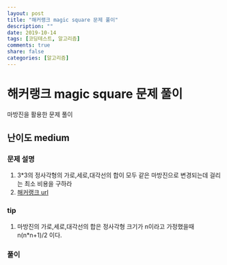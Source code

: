 ```yaml
---
layout: post
title: "해커랭크 magic square 문제 풀이"
description: ""
date: 2019-10-14
tags: [코딩테스트, 알고리즘]
comments: true
share: false
categories: [알고리즘]
---
```




# 해커랭크 magic square 문제 풀이

마방진을 활용한 문제 풀이

## 난이도 medium

### 문제 설명

1. 3*3의 정사각형의 가로,세로,대각선의 합이 모두 같은 마방진으로 변경되는데 걸리는 최소 비용을 구하라
2. [해커랭크 url](https://www.hackerrank.com/challenges/magic-square-forming/problem?h_r=profile) 

### tip
1.	마방진의 가로,세로,대각선의 합은 정사각형 크기가 n이라고 가정했을때 n(n*n+1)/2 이다.

### 풀이

<script src="https://gist.github.com/moonhk/2656f4bc4ec39712e77558a63e3f7000.js"></script>



